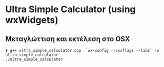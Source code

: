# Ultra Simple Calculator (using wxWidgets)

## Μεταγλώττιση και εκτέλεση στο OSX

    $ g++ ultra_simple_calculator.cpp  `wx-config --cxxflags --libs` -o ultra_simple_calculator
    ./ultra_simple_calculator

